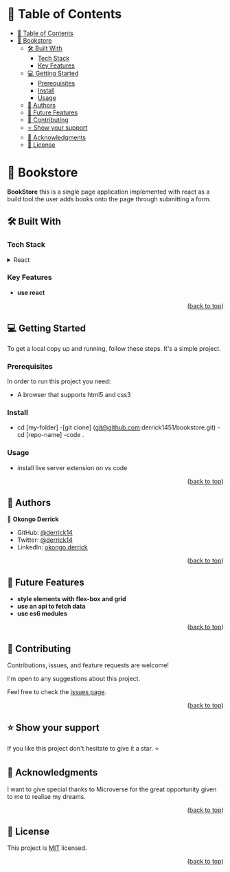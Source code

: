 # 📗 Table of Contents
- [📗 Table of Contents](#-table-of-contents)
- [📖 Bookstore ](#-bookstore-)
  - [🛠 Built With ](#-built-with-)
    - [Tech Stack ](#tech-stack-)
    - [Key Features ](#key-features-)
  - [💻 Getting Started ](#-getting-started-)
    - [Prerequisites](#prerequisites)
    - [Install](#install)
    - [Usage](#usage)
  - [👥 Authors ](#-authors-)
  - [🔭 Future Features ](#-future-features-)
  - [🤝 Contributing ](#-contributing-)
  - [⭐️ Show your support ](#️-show-your-support-)
  - [🙏 Acknowledgments ](#-acknowledgments-)
  - [📝 License ](#-license-)



# 📖 Bookstore <a name="about-project"></a>


**BookStore** this is a single page application implemented with react as a build tool.the user adds books onto the page through submitting a form.
## 🛠 Built With <a name="built-with"></a>

### Tech Stack <a name="tech-stack"></a>

<details>
  <summary>React</summary>
  <summary>Javasript</summary>
  <summary>Linters</summary>
  <summary>Github</summary>
   <summary>nodejs</summary>
</details>


### Key Features <a name="key-features"></a>

- **use react**

<p align="right">(<a href="#readme-top">back to top</a>)</p>

## 💻 Getting Started <a name="getting-started"></a>

To get a local copy up and running, follow these steps. It's a simple project.

### Prerequisites
In order to run this project you need:
- A browser that supports html5 and css3

### Install

- cd [my-folder]
-[git clone] (git@github.com:derrick1451/bookstore.git)
-cd [repo-name]
-code .

### Usage

- install live server extension on vs code

<p align="right">(<a href="#readme-top">back to top</a>)</p>

## 👥 Authors <a name="authors"></a>

👤 **Okongo Derrick**
    
- GitHub: [@derrick14](https://github.com/derrick1451)
- Twitter: [@derrick14](https://twitter.com/DerrickHayle)
- LinkedIn: [okongo derrick](https://www.linkedin.com/in/okongo-derrick-a0147622b/)

<p align="right">(<a href="#readme-top">back to top</a>)</p>

## 🔭 Future Features <a name="future-features"></a>

- **style elements with flex-box and grid**
- **use an api to fetch data**
- **use es6 modules**

<p align="right">(<a href="#readme-top">back to top</a>)</p>

## 🤝 Contributing <a name="contributing"></a>

Contributions, issues, and feature requests are welcome!

I'm open to any suggestions about this project.

Feel free to check the [issues page](https://github.com/derrick1451/bookstore/issues).


<p align="right">(<a href="#readme-top">back to top</a>)</p>

## ⭐️ Show your support <a name="support"></a>

If you like this project don't hesitate to give it a star. ⭐️

## 🙏 Acknowledgments <a name="acknowledgements"></a>

I want to give special thanks to Microverse for the great opportunity given to me to realise my dreams.

<p align="right">(<a href="#readme-top">back to top</a>)</p>

## 📝 License <a name="license"></a>

This project is [MIT](./LICENSE.md) licensed.

<p align="right">(<a href="#readme-top">back to top</a>)</p>